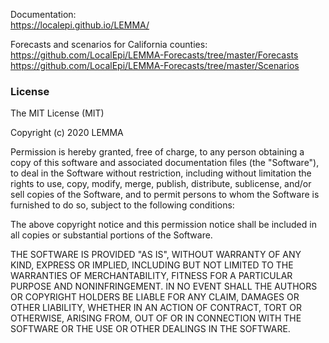 Documentation:  
https://localepi.github.io/LEMMA/

Forecasts and scenarios for California counties:  
https://github.com/LocalEpi/LEMMA-Forecasts/tree/master/Forecasts  
https://github.com/LocalEpi/LEMMA-Forecasts/tree/master/Scenarios


### License
 
The MIT License (MIT)

Copyright (c) 2020 LEMMA

Permission is hereby granted, free of charge, to any person obtaining a copy of this software and associated documentation files (the "Software"), to deal in the Software without restriction, including without limitation the rights to use, copy, modify, merge, publish, distribute, sublicense, and/or sell copies of the Software, and to permit persons to whom the Software is furnished to do so, subject to the following conditions:

The above copyright notice and this permission notice shall be included in all copies or substantial portions of the Software.

THE SOFTWARE IS PROVIDED "AS IS", WITHOUT WARRANTY OF ANY KIND, EXPRESS OR IMPLIED, INCLUDING BUT NOT LIMITED TO THE WARRANTIES OF MERCHANTABILITY, FITNESS FOR A PARTICULAR PURPOSE AND NONINFRINGEMENT. IN NO EVENT SHALL THE AUTHORS OR COPYRIGHT HOLDERS BE LIABLE FOR ANY CLAIM, DAMAGES OR OTHER LIABILITY, WHETHER IN AN ACTION OF CONTRACT, TORT OR OTHERWISE, ARISING FROM, OUT OF OR IN CONNECTION WITH THE SOFTWARE OR THE USE OR OTHER DEALINGS IN THE SOFTWARE.
